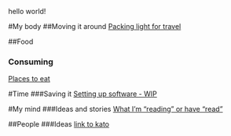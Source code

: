 hello world!


#My body
##Moving it around
[Packing light for travel](/Packing-for-travel.md) <br/>

##Food
### Consuming
[Places to eat](/Places-to-eat.md) <br/>


#Time
###Saving it
[Setting up software - WIP](/setup.md) <br/>


#My mind
###Ideas and stories
[What I’m “reading” or have “read”](https://www.goodreads.com/review/list/5194707-andy-chung) <br/>


##People
###Ideas
[link to kato](/kat0.md) <br/>
